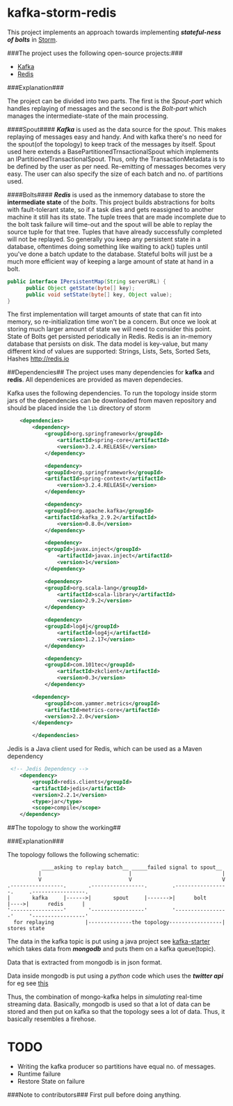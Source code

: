 kafka-storm-redis
=====================

This project implements an approach towards implementing **_stateful-ness of bolts_** in [Storm](https://github.com/nathanmarz/storm "storm").

###The project uses the following open-source projects:###
*   [Kafka](https://kafka.apache.org/ "Kafka")
*   [Redis](http://redis.io/ "redis")

###Explanation###

The project can be divided into two parts. The first is the _Spout-part_ which handles replaying of messages and 
the second is the _Bolt-part_ which manages the intermediate-state of the main processing.

####Spout####
**_Kafka_** is used as the data source for the *spout*. This makes replaying of messages easy and handy.
And with kafka there's no need for the spout(of the topology) to keep track of the messages by itself.
Spout used here extends a BasePartitionedTrnsactionalSpout which implements an IPartitionedTransactionalSpout.
Thus, only the TransactionMetadata is to be defined by the user as per need. Re-emitting of messages becomes very easy.
The user can also specify the size of each batch and no. of partitions used.

####Bolts####
**_Redis_** is used as the inmemory database to store the **intermediate state** of the _bolts_.
This project builds abstractions for bolts with fault-tolerant state, so if a task dies and gets reassigned to another machine it still has its state. The tuple trees that are made incomplete due to the bolt task failure will time-out and the spout will be able to replay the source tuple for that tree. Tuples that have already successfully completed will not be replayed. So generally you keep any persistent state in a database, oftentimes doing something like waiting to ack() tuples until you've done a batch update to the database. Stateful bolts will just be a much more efficient way of keeping a large amount of state at hand in a bolt.
```java
public interface IPersistentMap(String serverURL) {
      public Object getState(byte[] key);
      public void setState(byte[] key, Object value);
} 
```
The first implementation will target amounts of state that can fit into memory, so re-initialization time won't be a concern. But once we look at storing much larger amount of state we will need to consider this point.
State of Bolts get persisted periodically in Redis. Redis is an in-memory database that persists on disk. The data model is key-value, 
but many different kind of values are supported: Strings, Lists, Sets, Sorted Sets, Hashes <http://redis.io>



##Dependencies##
The project uses many dependencies for **kafka** and **redis**.
All dependenices are provided as maven dependecies.

Kafka uses the following dependencies. To run the topology inside storm jars of the dependencies 
can be downloaded from maven repository and should be placed inside the `lib` directory of storm

```xml
	<dependencies>
		<dependency>
			<groupId>org.springframework</groupId>
      			<artifactId>spring-core</artifactId>
      			<version>3.2.4.RELEASE</version>
    		</dependency>

    		<dependency>
			<groupId>org.springframework</groupId>
			<artifactId>spring-context</artifactId>
      			<version>3.2.4.RELEASE</version>
    		</dependency>

    		<dependency>
			<groupId>org.apache.kafka</groupId>
			<artifactId>kafka_2.9.2</artifactId>
      			<version>0.8.0</version>
    		</dependency>

    		<dependency>
			<groupId>javax.inject</groupId>
      			<artifactId>javax.inject</artifactId>
      			<version>1</version>
    		</dependency>

	        <dependency>
			<groupId>org.scala-lang</groupId>
      			<artifactId>scala-library</artifactId>
      			<version>2.9.2</version>
    		</dependency>

    		<dependency>
			<groupId>log4j</groupId>
      			<artifactId>log4j</artifactId>
      			<version>1.2.17</version>
    		</dependency>

    		<dependency>
			<groupId>com.101tec</groupId>
      			<artifactId>zkclient</artifactId>
      			<version>0.3</version>
    		</dependency>

		<dependency>
			<groupId>com.yammer.metrics</groupId>
			<artifactId>metrics-core</artifactId>
			<version>2.2.0</version>
		</dependency>     

        </dependencies>
```

Jedis is a Java client used for Redis, which can be used as a Maven dependency
```xml
 <!-- Jedis Dependency -->
	<dependency>
		<groupId>redis.clients</groupId>
		<artifactId>jedis</artifactId>
		<version>2.2.1</version>
		<type>jar</type>
		<scope>compile</scope>
	</dependency>
```

##The topology to show the working##

###Explanation###

The topology follows the following schematic:
```
           ____asking to replay batch__ _____failed signal to spout__
          |                            |                             |
          V                            V                             V 
.-----------------.       .-----------------.        .-----------------.     .-----------------.
|       kafka     |------>|       spout     |------->|      bolt       |---->|      redis      |
'-----------------'       '-----------------'        '-----------------'     '-----------------'
  for replaying          |--------------the topology-----------------|          stores state
```

The data in the kafka topic is put using a java project see [kafka-starter]() which takes data from **_mongodb_**
and puts them on a kafka queue(topic).

Data that is extracted from mongodb is in json format.

Data inside mongodb is put using a _python_ code which uses the **_twitter api_** for eg see [this](https://github.com/abhi11/twitter-trend/blob/master/trend_insert.py)

Thus, the combination of mongo-kafka helps in *simulating* real-time streaming data.
Basically, mongodb is used so that a lot of data can be stored and then put on kafka so that 
the topology sees a lot of data. Thus, it basically resembles a firehose. 


TODO
=====================
*   Writing the kafka producer so partitions have equal no. of messages.
*   Runtime failure
*   Restore State on failure


###Note to contributors###
First pull before doing anything.

